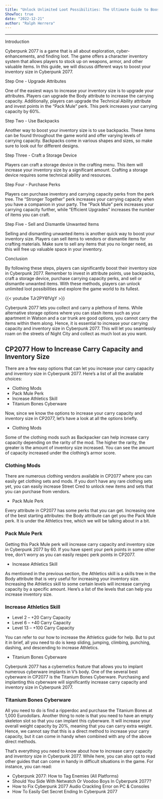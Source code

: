 ```yaml
---
title: "Unlock Unlimited Loot Possibilities: The Ultimate Guide to Boosting Your Inventory Size in Cyberpunk 2077!"
ShowToc: true 
date: "2022-12-21"
author: "Ralph Herrera"
---
```

*****
Introduction 

Cyberpunk 2077 is a game that is all about exploration, cyber-enhancements, and finding loot. The game offers a character inventory system that allows players to stock up on weapons, armor, and other valuable items. In this guide, we will discuss different ways to boost your inventory size in Cyberpunk 2077.

Step One - Upgrade Attributes 

One of the easiest ways to increase your inventory size is to upgrade your attributes. Players can upgrade the Body attribute to increase the carrying capacity. Additionally, players can upgrade the Technical Ability attribute and invest points in the “Pack Mule” perk. This perk increases your carrying capacity by 60%.

Step Two - Use Backpacks 

Another way to boost your inventory size is to use backpacks. These items can be found throughout the game world and offer varying levels of carrying capacity. Backpacks come in various shapes and sizes, so make sure to look out for different designs.

Step Three - Craft a Storage Device 

Players can craft a storage device in the crafting menu. This item will increase your inventory size by a significant amount. Crafting a storage device requires some technical ability and resources.

Step Four - Purchase Perks 

Players can purchase inventory and carrying capacity perks from the perk tree. The “Stronger Together” perk increases your carrying capacity when you have a companion in your party. The “Pack Mule” perk increases your carrying capacity further, while “Efficient Upgrades” increases the number of items you can craft.

Step Five - Sell and Dismantle Unwanted Items 

Selling and dismantling unwanted items is another quick way to boost your inventory size. Players can sell items to vendors or dismantle items for crafting materials. Make sure to sell any items that you no longer need, as this will free up valuable space in your inventory.

Conclusion 

By following these steps, players can significantly boost their inventory size in Cyberpunk 2077. Remember to invest in attribute points, use backpacks, craft a storage device, purchase carrying capacity perks, and sell or dismantle unwanted items. With these methods, players can unlock unlimited loot possibilities and explore the game world to its fullest.

{{< youtube TJr2PY6fVgY >}} 



Cyberpunk 2077 lets you collect and carry a plethora of items. While alternative storage options where you can stash items such as your apartment in Watson and a car trunk are good options, you cannot carry the items within them along. Hence, it is essential to increase your carrying capacity and inventory size in Cyberpunk 2077. This will let you seamlessly roam on the streets of Night City and collect as much loot as you want.
 
## CP2077 How to Increase Carry Capacity and Inventory Size
 
There are a few easy options that can let you increase your carry capacity and inventory size in Cyberpunk 2077. Here’s a list of all the available choices:
 
- Clothing Mods
 - Pack Mule Perk
 - Increase Athletics Skill
 - Titanium Bones Cyberware

 
Now, since we know the options to increase your carry capacity and inventory size in CP2077, let’s have a look at all the options briefly.
 

 
- Clothing Mods

 
Some of the clothing mods such as Backpacker can help increase carry capacity depending on the rarity of the mod. The higher the rarity, the greater is the amount of inventory size increased. You can see the amount of capacity increased under the clothing’s armor score.
 
### Clothing Mods
 
There are numerous clothing vendors available in CP2077 where you can easily get clothing sets and mods. If you don’t have any rare clothing sets yet, you can easily increase Street Cred to unlock new items and sets that you can purchase from vendors.
 
- Pack Mule Perk

 
Every attribute in CP2077 has some perks that you can get. Increasing one of the best starting attributes: the Body attribute can get you the Pack Mule perk. It is under the Athletics tree, which we will be talking about in a bit.
 
### Pack Mule Perk
 
Getting this Pack Mule perk will increase carry capacity and inventory size in Cyberpunk 2077 by 60. If you have spent your perk points in some other tree, don’t worry as you can easily respec perk points in CP2077.
 
- Increase Athletics Skill

 
As mentioned in the previous section, the Athletics skill is a skills tree in the Body attribute that is very useful for increasing your inventory size. Increasing the Athletics skill to some certain levels will increase carrying capacity by a specific amount. Here’s a list of the levels that can help you increase inventory size.
 
### Increase Athletics Skill
 
- Level 2 – +20 Carry Capacity
 - Level 6 – +40 Carry Capacity
 - Level 13 – +100 Carry Capacity

 
You can refer to our how to increase the Athletics guide for help. But to put it in brief, all you need to do is keep sliding, jumping, climbing, punching, dashing, and descending to increase Athletics.
 
- Titanium Bones Cyberware

 
Cyberpunk 2077 has a cybernetics feature that allows you to implant numerous cyberware implants in V’s body. One of the several best cyberware in CP2077 is the Titanium Bones Cyberware. Purchasing and implanting this cyberware will significantly increase carry capacity and inventory size in Cyberpunk 2077.
 
### Titanium Bones Cyberware
 
All you need to do is find a ripperdoc and purchase the Titanium Bones at 1,000 Eurodollars. Another thing to note is that you need to have an empty skeleton slot so that you can implant this cyberware. It will increase your overall weight capacity by 20%, meaning that you can carry extra weight. Hence, we cannot say that this is a direct method to increase your carry capacity, but it can come in handy when combined with any of the above direct methods.
 
That’s everything you need to know about how to increase carry capacity and inventory size in Cyberpunk 2077. While here, you can also opt to read other guides that can come in handy in difficult situations in the game. For instance, you can read:
 
- Cyberpunk 2077: How to Tag Enemies (All Platforms)
 - Should You Side With Netwatch Or Voodoo Boys In Cyberpunk 2077?
 - How to Fix Cyberpunk 2077 Audio Crackling Error on PC & Consoles
 - How To Easily Get Secret Ending In Cyberpunk 2077





